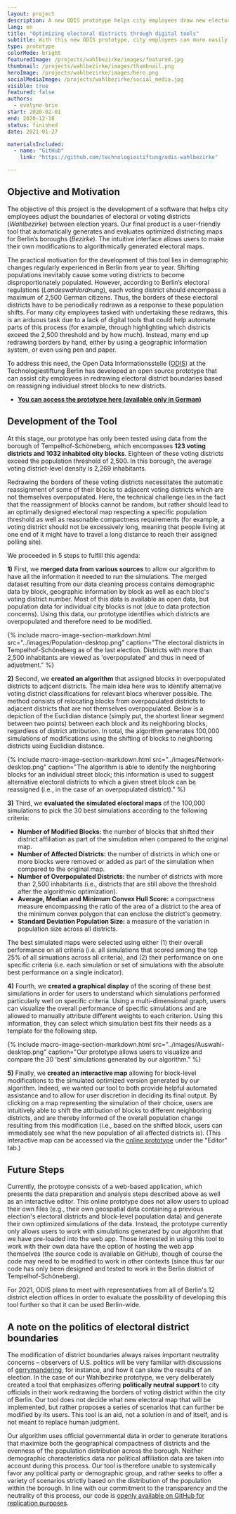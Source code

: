```yaml
---
layout: project
description: A new ODIS prototype helps city employees draw new electoral district boundaries more easily and efficiently.
lang: en
title: "Optimizing electoral districts through digital tools"
subtitle: With this new ODIS prototype, city employees can more easily draw new electoral district boundaries based on population changes between elections.
type: prototype
colorMode: bright
featuredImage: /projects/wahlbezirke/images/featured.jpg
thumbnail: /projects/wahlbezirke/images/thumbnail.png
heroImage: /projects/wahlbezirke/images/hero.png
socialMediaImage: /projects/wahlbezirke/social_media.jpg
visible: true
featured: false
authors:
  - evelyne-brie
start: 2020-02-01
end: 2020-12-18
status: finished
date: 2021-01-27

materialsIncluded:
  - name: "GitHub"
    link: "https://github.com/technologiestiftung/odis-wahlbezirke"

---
```


## Objective and Motivation

The objective of this project is the development of a software that helps city employees adjust the boundaries of electoral or voting districts (*Wahlbezirke*) between election years. Our final product is a user-friendly tool that automatically generates and evaluates optimized districting maps for Berlin’s boroughs (*Bezirke*). The intuitive interface allows users to make their own modifications to algorithmically generated electoral maps. 

The practical motivation for the development of this tool lies in demographic changes regularly experienced in Berlin from year to year. Shifting populations inevitably cause some voting districts to become disproportionately populated. However, according to Berlin’s electoral regulations (*Landeswahlordnung*), each voting district should encompass a maximum of 2,500 German citizens. Thus, the borders of these electoral districts have to be periodically redrawn as a response to these population shifts. For many city employees tasked with undertaking these redraws, this is an arduous task due to a lack of digital tools that could help automate parts of this process (for example, through highlighting which districts exceed the 2,500 threshold and by how much). Instead, many end up redrawing borders by hand, either by using a geographic information system, or even using pen and paper. 

To address this need, the Open Data Informationsstelle ([ODIS](https://odis-berlin.de)) at the Technologiestiftung Berlin has developed an open source prototype that can assist city employees in redrawing electoral district boundaries based on reassigning individual street blocks to new districts.

- **[You can access the prototype here (available only in German)](https://wahlbezirke.odis-berlin.de/)**

## Development of the Tool

At this stage, our prototype has only been tested using data from the borough of Tempelhof-Schöneberg, which encompasses **123 voting districts and 1032 inhabited city blocks**. Eighteen of these voting districts exceed the population threshold of 2,500. In this borough, the average voting district-level density is 2,269 inhabitants.

Redrawing the borders of these voting districts necessitates the automatic reassignment of some of their blocks to adjacent voting districts which are not themselves overpopulated. Here, the technical challenge lies in the fact that the reassignment of blocks cannot be random, but rather should lead to an optimally designed electoral map respecting a specific population threshold as well as reasonable compactness requirements (for example, a voting district should not be excessively long, meaning that people living at one end of it might have to travel a long distance to reach their assigned polling site). 

We proceeded in 5 steps to fulfill this agenda:

**1)** First, we **merged data from various sources** to allow our algorithm to have all the information it needed to run the simulations. The merged dataset resulting from our data cleaning process contains demographic data by block, geographic information by block as well as each bloc's voting district number. Most of this data is available as open data, but population data for individual city blocks is not (due to data protection concerns). Using this data, our prototype identifies which districts are overpopulated and therefore need to be modified.

{% include macro-image-section-markdown.html src="../images/Population-desktop.png" caption="The electoral districts in Tempelhof-Schöneberg as of the last election. Districts with more than 2,500 inhabitants are viewed as 'overpopulated' and thus in need of adjustment." %}


**2)** Second, we **created an algorithm** that assigned blocks in overpopulated districts to adjcent districts. The main idea here was to identify alternative voting district classifications for relevant blocs wherever possible. The method consists of relocating blocks from overpopulated districts to adjacent districts that are not themselves overpopulated. Below is a depiction of the Euclidian distance (simply put, the shortest linear segment between two points) between each block and its neighboring blocks, regardless of district attribution. In total, the algorithm generates 100,000 simulations of modifications using the shifting of blocks to neighboring districts using Euclidian distance.

{% include macro-image-section-markdown.html src="../images/Network-desktop.png" caption="The algorithm is able to identify the neighboring blocks for an individual street block; this information is used to suggest alternative electoral districts to which a given street block can be reassigned (i.e., in the case of an overpopulated district)." %}


**3)** Third, we **evaluated the simulated electoral maps** of the 100,000 simulations to pick the 30 best simulations according to the following criteria: 

- **Number of Modified Blocks:** the number of blocks that shifted their district affiliation as part of the simulation when compared to the original map.
- **Number of Affected Districts:** the number of districts in which one or more blocks were removed or added as part of the simulation when compared to the original map.
- **Number of Overpopulated Districts:** the number of districts with more than 2,500 inhabitants (i.e., districts that are still above the threshold after the algorithmic optimization).
- **Average, Median and Minimum Convex Hull Score:** a compactness measure encompassing the ratio of the area of a district to the area of the minimum convex polygon that can enclose the district's geometry.
-  **Standard Deviation Population Size:** a measure of the variation in population size across all districts.

The best simulated maps were selected using either (1) their overall performance on all criteria (i.e. all simulations that scored among the top 25% of all simuations across all criteria), and (2) their performance on one specific criteria (i.e. each simulation or set of simulations with the absolute best performance on a single indicator).

**4)** Fourth, we **created a graphical display** of the scoring of these best simulations in order for users to understand which simulations performed particularly well on specific criteria. Using a multi-dimensional graph, users can visualize the overall performance of specific simulations and are allowed to manually attribute different weights to each criterion. Using this information, they can select which simulation best fits their needs as a template for the following step.

{% include macro-image-section-markdown.html src="../images/Auswahl-desktop.png" caption="Our prototype allows users to visualize and compare the 30 'best' simulations generated by our algorithm." %}


**5)** Finally, we **created an interactive map** allowing for block-level modifications to the simulated optimized version generated by our algorithm. Indeed, we wanted our tool to both provide helpful automated assistance and to allow for user discretion in deciding its final output. By clicking on a map representing the simulation of their choice, users are intuitively able to shift the attribution of blocks to different neighboring districts, and are thereby informed of the overall population change resulting from this modification (i.e., based on the shifted block, users can immediately see what the new population of all affected districts is). (This interactive map can be accessed via the [online prototype](http://wahlbezirke.odis-berlin.de/) under the "Editor" tab.)

## Future Steps

Currently, the protoype consists of a web-based application, which presents the data preparation and analysis steps described above as well as an interactive editor. This online prototype does not allow users to upload their own files (e.g., their own geospatial data containing a previous election's electoral districts and block-level population data) and generate their own optimized simulations of the data. Instead, the prototype currently only allows users to work with simulations generated by our algorithm that we have pre-loaded into the web app. Those interested in using this tool to work with their own data have the option of hosting the web app themselves (the source code is available on GitHub), though of course the code may need to be modified to work in other contexts (since thus far our code has only been designed and tested to work in the Berlin district of Tempelhof-Schöneberg).

For 2021, ODIS plans to meet with representatives from all of Berlin's 12 district election offices in order to evaluate the possibility of developing this tool further so that it can be used Berlin-wide.

## A note on the politics of electoral district boundaries 

The modification of district boundaries always raises important neutrality concerns – observers of U.S. politics will be very familiar with discussions of [gerrymandering](https://en.wikipedia.org/wiki/Gerrymandering), for instance, and how it can skew the results of an election. In the case of our Wahlbezirke prototype, we very deliberately created a tool that emphasizes offering **politically neutral support** to city officials in their work redrawing the borders of voting district within the city of Berlin. Our tool does not decide what new electoral map that will be implemented, but rather proposes a series of scenarios that can further be modified by its users. This tool is an aid, not a solution in and of itself, and is not meant to replace human judgment.

Our algorithm uses official governmental data in order to generate iterations that maximize both the geographical compactness of districts and the evenness of the population distribution across the borough. Neither demographic characteristics data nor political affiliation data are taken into account during this process. Our tool is therefore unable to systemically favor any political party or demographic group, and rather seeks to offer a variety of scenarios strictly based on the distribution of the population within the borough. In line with our commitment to the transparency and the neutrality of this process, our code is [openly available on GitHub for replication purposes](https://github.com/technologiestiftung/odis-wahlbezirke).